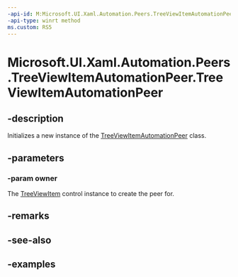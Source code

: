 ```yaml
---
-api-id: M:Microsoft.UI.Xaml.Automation.Peers.TreeViewItemAutomationPeer.#ctor(Microsoft.UI.Xaml.Controls.TreeViewItem)
-api-type: winrt method
ms.custom: RS5
---
```


<!-- Method syntax.
public TreeViewItemAutomationPeer.TreeViewItemAutomationPeer(TreeViewItem owner)
-->

# Microsoft.UI.Xaml.Automation.Peers.TreeViewItemAutomationPeer.TreeViewItemAutomationPeer

## -description

Initializes a new instance of the [TreeViewItemAutomationPeer](treeviewitemautomationpeer.md) class.

## -parameters
### -param owner

The [TreeViewItem](../microsoft.ui.xaml.controls/treeviewitem.md) control instance to create the peer for.

## -remarks

## -see-also

## -examples

